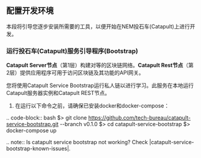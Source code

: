 ## 配置开发环境

本段将引导您逐步安装所需要的工具，以便开始在NEM投石车(Catapult)上进行开发。

### 运行投石车(Catapult)服务引导程序(Bootstrap)

**Catapult Server节点**（第1层）构建对等的区块链网络。**Catapult Rest节点**（第2层）提供应用程序可用于访问区块链及其功能的API网关。

您将使用Catapult Service Bootstrap运行私人链以进行学习。此服务在本地运行Catapult服务器实例和Catapult REST节点。

1. 在运行以下命令之前，请确保已安装docker和docker-compose：

.. code-block:: bash
   $> git clone https://github.com/tech-bureau/catapult-service-bootstrap.git --branch v0.1.0
   $> cd catapult-service-bootstrap
   $> docker-compose up
   
.. note:: Is catapult service bootstrap not working? Check |catapult-service-bootstrap-known-issues|.


